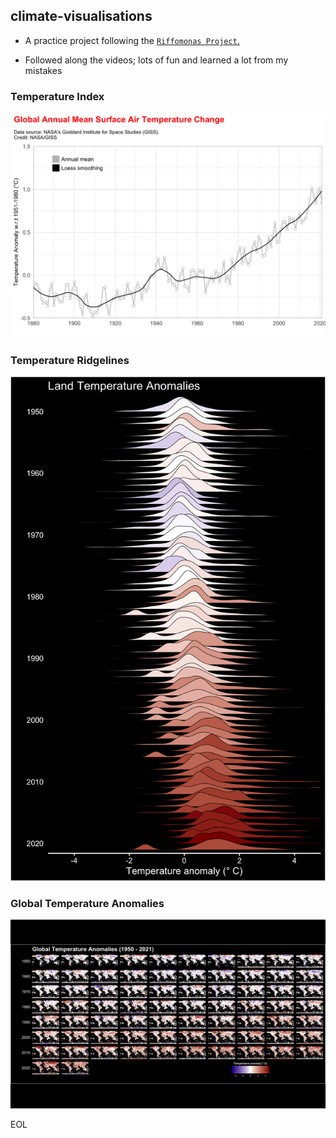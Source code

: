 ## climate-visualisations

  - A practice project following the [`Riffomonas Project`.](https://www.youtube.com/c/RiffomonasProject)

  - Followed along the videos; lots of fun and learned a lot from my mistakes
  
### Temperature Index
![](https://github.com/weiyuet/climate-visualisations/blob/main/figures/temperature-index-plot.png)

### Temperature Ridgelines
![](https://github.com/weiyuet/climate-visualisations/blob/main/figures/temperature-ridgelines-plot.png)

### Global Temperature Anomalies
![](https://github.com/weiyuet/climate-visualisations/blob/main/figures/temperature-global-anomaly.png)

EOL